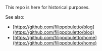 This repo is here for historical purposes.

See also:

- [https://github.com/filippobuletto/blog](https://github.com/filippobuletto/blog)
- [https://github.com/filippobuletto/home](https://github.com/filippobuletto/home)